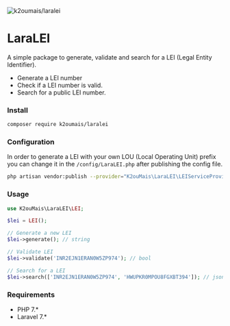 <img src="https://banners.beyondco.de/LaraLEI.png?theme=light&packageName=k2oumais%2Flaralei&pattern=architect&style=style_1&description=A+simple+package+to+generate%2C+validate+and+search+for+a+LEI+%28Legal+Entity+Identifier%29.&md=1&fontSize=100px&images=calculator" alt="k2oumais/laralei">

# LaraLEI

A simple package to generate, validate and search for a LEI (Legal Entity Identifier).

- Generate a LEI number
- Check if a LEI number is valid.
- Search for a public LEI number.

### Install

```bash
composer require k2oumais/laralei
```

### Configuration

In order to generate a LEI with your own LOU (Local Operating Unit) prefix you can 
change it in the ```/config/LaraLEI.php``` after publishing the config file.
```bash
php artisan vendor:publish --provider="K2ouMais\LaraLEI\LEIServiceProvider"
```

### Usage

```php
use K2ouMais\LaraLEI\LEI;

$lei = LEI();

// Generate a new LEI
$lei->generate(); // string

// Validate LEI
$lei->validate('INR2EJN1ERAN0W5ZP974'); // bool

// Search for a LEI
$lei->search(['INR2EJN1ERAN0W5ZP974', 'HWUPKR0MPOU8FGXBT394']); // json
```

### Requirements

- PHP 7.*
- Laravel 7.*
